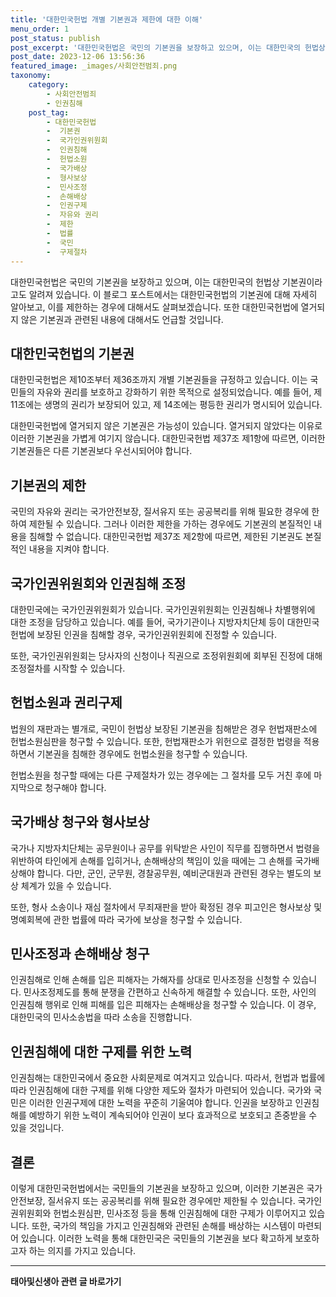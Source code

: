 ```yaml
---
title: '대한민국헌법 개별 기본권과 제한에 대한 이해'
menu_order: 1
post_status: publish
post_excerpt: '대한민국헌법은 국민의 기본권을 보장하고 있으며, 이는 대한민국의 헌법상 기본권이라고도 알려져 있습니다. 이 블로그 포스트에서는 대한민국헌법의 기본권에 대해 자세히 알아보고, 이를 제한하는 경우에 대해서도 살펴보겠습니다. 또한 대한민국헌법에 열거되지 않은 기본권과 관련된 내용에 대해서도 언급할 것입니다.'
post_date: 2023-12-06 13:56:36
featured_image: _images/사회안전범죄.png
taxonomy:
    category:
        - 사회안전범죄
        - 인권침해
    post_tag:
        - 대한민국헌법
        -  기본권
        -  국가인권위원회
        -  인권침해
        -  헌법소원
        -  국가배상
        -  형사보상
        -  민사조정
        -  손해배상
        -  인권구제
        -  자유와 권리
        -  제한
        -  법률
        -  국민
        -  구제절차
---
```



대한민국헌법은 국민의 기본권을 보장하고 있으며, 이는 대한민국의 헌법상 기본권이라고도 알려져 있습니다. 이 블로그 포스트에서는 대한민국헌법의 기본권에 대해 자세히 알아보고, 이를 제한하는 경우에 대해서도 살펴보겠습니다. 또한 대한민국헌법에 열거되지 않은 기본권과 관련된 내용에 대해서도 언급할 것입니다.

## 대한민국헌법의 기본권

대한민국헌법은 제10조부터 제36조까지 개별 기본권들을 규정하고 있습니다. 이는 국민들의 자유와 권리를 보호하고 강화하기 위한 목적으로 설정되었습니다. 예를 들어, 제 11조에는 생명의 권리가 보장되어 있고, 제 14조에는 평등한 권리가 명시되어 있습니다.

대한민국헌법에 열거되지 않은 기본권은 가능성이 있습니다. 열거되지 않았다는 이유로 이러한 기본권을 가볍게 여기지 않습니다. 대한민국헌법 제37조 제1항에 따르면, 이러한 기본권들은 다른 기본권보다 우선시되어야 합니다.

## 기본권의 제한

국민의 자유와 권리는 국가안전보장, 질서유지 또는 공공복리를 위해 필요한 경우에 한하여 제한될 수 있습니다. 그러나 이러한 제한을 가하는 경우에도 기본권의 본질적인 내용을 침해할 수 없습니다. 대한민국헌법 제37조 제2항에 따르면, 제한된 기본권도 본질적인 내용을 지켜야 합니다.

## 국가인권위원회와 인권침해 조정

대한민국에는 국가인권위원회가 있습니다. 국가인권위원회는 인권침해나 차별행위에 대한 조정을 담당하고 있습니다. 예를 들어, 국가기관이나 지방자치단체 등이 대한민국헌법에 보장된 인권을 침해할 경우, 국가인권위원회에 진정할 수 있습니다.

또한, 국가인권위원회는 당사자의 신청이나 직권으로 조정위원회에 회부된 진정에 대해 조정절차를 시작할 수 있습니다.

## 헌법소원과 권리구제

법원의 재판과는 별개로, 국민이 헌법상 보장된 기본권을 침해받은 경우 헌법재판소에 헌법소원심판을 청구할 수 있습니다. 또한, 헌법재판소가 위헌으로 결정한 법령을 적용하면서 기본권을 침해한 경우에도 헌법소원을 청구할 수 있습니다.

헌법소원을 청구할 때에는 다른 구제절차가 있는 경우에는 그 절차를 모두 거친 후에 마지막으로 청구해야 합니다.

## 국가배상 청구와 형사보상

국가나 지방자치단체는 공무원이나 공무를 위탁받은 사인이 직무를 집행하면서 법령을 위반하여 타인에게 손해를 입히거나, 손해배상의 책임이 있을 때에는 그 손해를 국가배상해야 합니다. 다만, 군인, 군무원, 경찰공무원, 예비군대원과 관련된 경우는 별도의 보상 체계가 있을 수 있습니다.

또한, 형사 소송이나 재심 절차에서 무죄재판을 받아 확정된 경우 피고인은 형사보상 및 명예회복에 관한 법률에 따라 국가에 보상을 청구할 수 있습니다.

## 민사조정과 손해배상 청구

인권침해로 인해 손해를 입은 피해자는 가해자를 상대로 민사조정을 신청할 수 있습니다. 민사조정제도를 통해 분쟁을 간편하고 신속하게 해결할 수 있습니다. 또한, 사인의 인권침해 행위로 인해 피해를 입은 피해자는 손해배상을 청구할 수 있습니다. 이 경우, 대한민국의 민사소송법을 따라 소송을 진행합니다.

## 인권침해에 대한 구제를 위한 노력

인권침해는 대한민국에서 중요한 사회문제로 여겨지고 있습니다. 따라서, 헌법과 법률에 따라 인권침해에 대한 구제를 위해 다양한 제도와 절차가 마련되어 있습니다. 국가와 국민은 이러한 인권구제에 대한 노력을 꾸준히 기울여야 합니다. 인권을 보장하고 인권침해를 예방하기 위한 노력이 계속되어야 인권이 보다 효과적으로 보호되고 존중받을 수 있을 것입니다.

## 결론

이렇게 대한민국헌법에서는 국민들의 기본권을 보장하고 있으며, 이러한 기본권은 국가안전보장, 질서유지 또는 공공복리를 위해 필요한 경우에만 제한될 수 있습니다. 국가인권위원회와 헌법소원심판, 민사조정 등을 통해 인권침해에 대한 구제가 이루어지고 있습니다. 또한, 국가의 책임을 가지고 인권침해와 관련된 손해를 배상하는 시스템이 마련되어 있습니다. 이러한 노력을 통해 대한민국은 국민들의 기본권을 보다 확고하게 보호하고자 하는 의지를 가지고 있습니다.
<!-- wp:separator -->
<hr class="wp-block-separator has-alpha-channel-opacity"/>
<!-- /wp:separator -->

<!-- wp:group {"backgroundColor":"base","layout":{"type":"constrained"}} -->
<div class="wp-block-group has-base-background-color has-background"><!-- wp:paragraph {"align":"center","fontSize":"medium"} -->
<p class="has-text-align-center has-large-font-size"><strong>태아및신생아 관련 글 바로가기</strong></p>
<!-- /wp:paragraph -->


<!-- wp:latest-posts
{"categories":[{"id":1496,"count":19,"description":"","link":"https://uknowlaw.com/category/%ed%83%9c%ec%95%84%eb%b0%8f%ec%8b%a0%ec%83%9d%ec%95%84/","name":"태아및신생아","slug":"태아및신생아","taxonomy":"category","parent":0,"meta":[],"_links":{"self":[{"href":"https://uknowlaw.com/wp-json/wp/v2/categories/1496"}],"collection":[{"href":"https://uknowlaw.com/wp-json/wp/v2/categories"}],"about":[{"href":"https://uknowlaw.com/wp-json/wp/v2/taxonomies/category"}],"wp:post_type":[{"href":"https://uknowlaw.com/wp-json/wp/v2/posts?categories=1496"}],"curies":[{"name":"wp","href":"https://api.w.org/{rel}","templated":true}]}}],"postsToShow":100,"excerptLength":28,"postLayout":"grid","columns":2,"featuredImageAlign":"left","featuredImageSizeSlug":"large","fontSize":"small"} /--></div>
<!-- /wp:group -->
